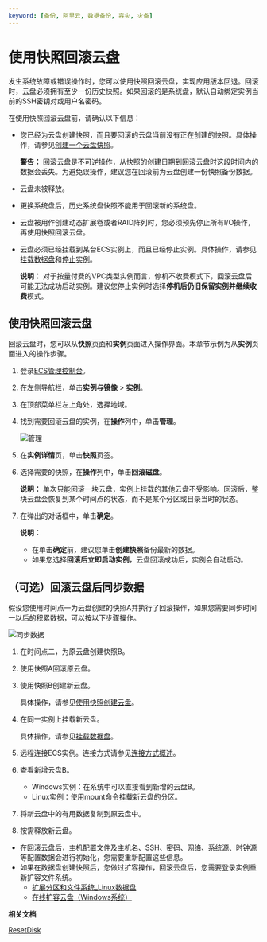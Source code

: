 ```yaml
---
keyword: [备份, 阿里云, 数据备份, 容灾, 灾备]
---
```


# 使用快照回滚云盘

发生系统故障或错误操作时，您可以使用快照回滚云盘，实现应用版本回退。回滚时，云盘必须拥有至少一份历史快照。如果回滚的是系统盘，默认自动绑定实例当前的SSH密钥对或用户名密码。

在使用快照回滚云盘前，请确认以下信息：

-   您已经为云盘创建快照，而且要回滚的云盘当前没有正在创建的快照。具体操作，请参见[创建一个云盘快照](/cn.zh-CN/快照/使用快照/创建一个云盘快照.md)。

    **警告：** 回滚云盘是不可逆操作，从快照的创建日期到回滚云盘时这段时间内的数据会丢失。为避免误操作，建议您在回滚前为云盘创建一份快照备份数据。

-   云盘未被释放。
-   更换系统盘后，历史系统盘快照不能用于回滚新的系统盘。
-   云盘被用作创建动态扩展卷或者RAID阵列时，您必须预先停止所有I/O操作，再使用快照回滚云盘。
-   云盘必须已经挂载到某台ECS实例上，而且已经停止实例。具体操作，请参见[挂载数据盘](/cn.zh-CN/块存储/云盘基础操作/挂载数据盘.md)和[停止实例](/cn.zh-CN/实例/管理实例/停止实例.md)。

    **说明：** 对于按量付费的VPC类型实例而言，停机不收费模式下，回滚云盘后可能无法成功启动实例。建议您停止实例时选择**停机后仍旧保留实例并继续收费**模式。


## 使用快照回滚云盘

回滚云盘时，您可以从**快照**页面和**实例**页面进入操作界面。本章节示例为从**实例**页面进入的操作步骤。

1.  登录[ECS管理控制台](https://ecs.console.aliyun.com)。

2.  在左侧导航栏，单击**实例与镜像** \> **实例**。

3.  在顶部菜单栏左上角处，选择地域。

4.  找到需要回滚云盘的实例，在**操作**列中，单击**管理**。

    ![管理](https://static-aliyun-doc.oss-accelerate.aliyuncs.com/assets/img/zh-CN/7263359951/p39440.png)

5.  在**实例详情**页，单击**快照**页签。

6.  选择需要的快照，在**操作**列中，单击**回滚磁盘**。

    **说明：** 单次只能回滚一块云盘，实例上挂载的其他云盘不受影响。回滚后，整块云盘会恢复到某个时间点的状态，而不是某个分区或目录当时的状态。

7.  在弹出的对话框中，单击**确定**。

    **说明：**

    -   在单击**确定**前，建议您单击**创建快照**备份最新的数据。
    -   如果您选择**回滚后立即启动实例**，云盘回滚成功后，实例会自动启动。

## （可选）回滚云盘后同步数据

假设您使用时间点一为云盘创建的快照A并执行了回滚操作，如果您需要同步时间一以后的积累数据，可以按以下步骤操作。

![同步数据](https://static-aliyun-doc.oss-accelerate.aliyuncs.com/assets/img/zh-CN/8263359951/p40777.png)

1.  在时间点二，为原云盘创建快照B。

2.  使用快照A回滚原云盘。

3.  使用快照B创建新云盘。

    具体操作，请参见[使用快照创建云盘](/cn.zh-CN/块存储/云盘基础操作/创建云盘/使用快照创建云盘.md)。

4.  在同一实例上挂载新云盘。

    具体操作，请参见[挂载数据盘](/cn.zh-CN/块存储/云盘基础操作/挂载数据盘.md)。

5.  远程连接ECS实例。连接方式请参见[连接方式概述](/cn.zh-CN/实例/连接实例/连接方式概述.md)。

6.  查看新增云盘B。

    -   Windows实例：在系统中可以直接看到新增的云盘B。
    -   Linux实例：使用mount命令挂载新云盘的分区。
7.  将新云盘中的有用数据复制到原云盘中。

8.  按需释放新云盘。


-   在回滚云盘后，主机配置文件及主机名、SSH、密码、网络、系统源、时钟源等配置数据会进行初始化，您需要重新配置这些信息。
-   如果在数据盘创建快照后，您做过扩容操作，回滚云盘后，您需要登录实例重新扩容文件系统。
    -   [扩展分区和文件系统\_Linux数据盘](/cn.zh-CN/最佳实践/块存储/扩展分区和文件系统_Linux数据盘.md)
    -   [在线扩容云盘（Windows系统）](/cn.zh-CN/块存储/扩容云盘/在线扩容云盘（Windows系统）.md)

**相关文档**  


[ResetDisk](/cn.zh-CN/API参考/块存储/ResetDisk.md)

